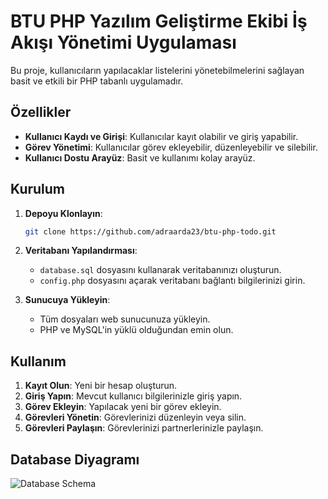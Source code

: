 # BTU PHP Yazılım Geliştirme Ekibi İş Akışı Yönetimi Uygulaması

Bu proje, kullanıcıların yapılacaklar listelerini yönetebilmelerini sağlayan basit ve etkili bir PHP tabanlı uygulamadır.

## Özellikler

- **Kullanıcı Kaydı ve Girişi**: Kullanıcılar kayıt olabilir ve giriş yapabilir.
- **Görev Yönetimi**: Kullanıcılar görev ekleyebilir, düzenleyebilir ve silebilir.
- **Kullanıcı Dostu Arayüz**: Basit ve kullanımı kolay arayüz.

## Kurulum

1. **Depoyu Klonlayın**:
    ```bash
    git clone https://github.com/adraarda23/btu-php-todo.git
    ```

2. **Veritabanı Yapılandırması**:
    - `database.sql` dosyasını kullanarak veritabanınızı oluşturun.
    - `config.php` dosyasını açarak veritabanı bağlantı bilgilerinizi girin.

3. **Sunucuya Yükleyin**:
    - Tüm dosyaları web sunucunuza yükleyin.
    - PHP ve MySQL'in yüklü olduğundan emin olun.

## Kullanım

1. **Kayıt Olun**: Yeni bir hesap oluşturun.
2. **Giriş Yapın**: Mevcut kullanıcı bilgilerinizle giriş yapın.
3. **Görev Ekleyin**: Yapılacak yeni bir görev ekleyin.
4. **Görevleri Yönetin**: Görevlerinizi düzenleyin veya silin.
5. **Görevleri Paylaşın**: Görevlerinizi partnerlerinizle paylaşın.

## Database Diyagramı

![Database Schema](https://github.com/adraarda23/btu-php-todo/assets/113470792/5ff62e1c-574f-4105-a17e-c0a2082c15b4)
